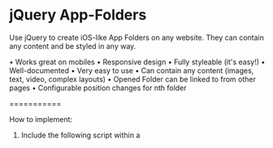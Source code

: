 jQuery App-Folders
===========

Use jQuery to create iOS-like App Folders on any website. They can contain any content and be styled in any way.

• Works great on mobiles
• Responsive design
• Fully styleable (it's easy!)
• Well-documented
• Very easy to use
• Can contain any content (images, text, video, complex layouts)
• Opened Folder can be linked to from other pages
• Configurable position changes for nth folder


===========

How to implement:

1. Include the following script within a <script> tag.

$(function() {
	$('.app-folders-container').appFolders();
});
							
2. Then, include the following elements:

<!--This is what you call in the function above-->
<div class="app-folders-container"> 
	
	<!-- jaf-row 1 (You can have as many rows as you like) -->
    <div class="jaf-row jaf-container">
    
      <!--You can have as many folders as you like-->
      <!--Folder's ID must match Class of the item that it opens-->
      <div class="folder" id="uno">
        
        <!--Anything wrapped by this link can open the content on click.-->
        <a href="#">
          <p>Folder 1</p>
        </a>
      </div><!--End Folder-->
    </div><!--End Row-->
    
    
    <!--Now, include the content that you want to show for each Folder-->

    <!-- CLASS must equal the ID of the item that calls it.-->
    <div class="folderContent uno">
      <div class="jaf-container">
      
        <!--Add whatever HTML you want in this area-->
        <p>Content for folder one.</p>
      
      </div>
    </div><!-- End folderContent uno-->
    
</div><!--End app-folders-container-->


==========

OPTIONS

You can pass these options through when you call the function:

$('.app-folders-container').appFolders({

	// Opacity of non-selected items
	opacity: .2,
	
	// Adjust the margin-top for the folder area based on row selected?
	marginTopAdjust: true,
	// If margin-top-adjust is "true", the natural margin-top for the area
	marginTopBase: 0,
	// If margin-top-adjust is "true", the absolute value of the increment of margin-top per row
	marginTopIncrement: 50,
	
	// Time (in ms) for transitions
	animationSpeed: 200,
	
	// Use URL rewriting?
	URLrewrite: true,
	// If URL rewrite is enabled, the URL base of the page where used.
	URLbase: "/barebones/",
	
	// a jQuery selector containing links to content within a jQuery App Folder
	internalLinkSelector: ".jaf-internal a"
});